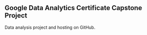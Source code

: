 ## Google Data Analytics Certificate Capstone Project

Data analysis project and hosting on GitHub.
